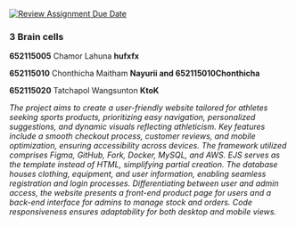 [![Review Assignment Due Date](https://classroom.github.com/assets/deadline-readme-button-24ddc0f5d75046c5622901739e7c5dd533143b0c8e959d652212380cedb1ea36.svg)](https://classroom.github.com/a/mMAYBnR0)

### 3 Brain cells
**652115005** Chamor Lahuna  **hufxfx** 


**652115010** Chonthicha Maitham **Nayurii and 652115010Chonthicha**


**652115020** Tatchapol Wangsunton **KtoK**

*The project aims to create a user-friendly website tailored for athletes seeking sports products, prioritizing easy navigation, personalized suggestions, and dynamic visuals reflecting athleticism. Key features include a smooth checkout process, customer reviews, and mobile optimization, ensuring accessibility across devices. The framework utilized comprises Figma, GitHub, Fork, Docker, MySQL, and AWS. EJS serves as the template instead of HTML, simplifying partial creation. The database houses clothing, equipment, and user information, enabling seamless registration and login processes. Differentiating between user and admin access, the website presents a front-end product page for users and a back-end interface for admins to manage stock and orders. Code responsiveness ensures adaptability for both desktop and mobile views.*
